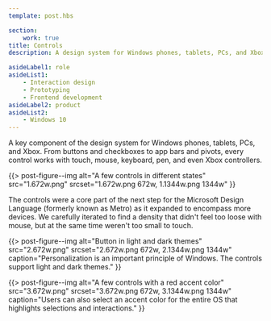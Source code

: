 ```yaml
---
template: post.hbs

section:
    work: true
title: Controls
description: A design system for Windows phones, tablets, PCs, and Xbox.

asideLabel1: role
asideList1:
    - Interaction design
    - Prototyping
    - Frontend development
asideLabel2: product
asideList2:
    - Windows 10
---
```


A key component of the design system for Windows phones, tablets, PCs, and Xbox. From buttons and checkboxes to app bars and pivots, every control works with touch, mouse, keyboard, pen, and even Xbox controllers.

{{> post-figure--img
    alt="A few controls in different states"
    src="1.672w.png"
    srcset="1.672w.png 672w, 1.1344w.png 1344w"
}}

The controls were a core part of the next step for the Microsoft Design Language (formerly known as Metro) as it expanded to encompass more devices. We carefully iterated to find a density that didn't feel too loose with mouse, but at the same time weren't too small to touch.

{{> post-figure--img
    alt="Button in light and dark themes"
    src="2.672w.png"
    srcset="2.672w.png 672w, 2.1344w.png 1344w"
    caption="Personalization is an important principle of Windows. The controls support light and dark themes."
}}

{{> post-figure--img
    alt="A few controls with a red accent color"
    src="3.672w.png"
    srcset="3.672w.png 672w, 3.1344w.png 1344w"
    caption="Users can also select an accent color for the entire OS that highlights selections and interactions."
}}
